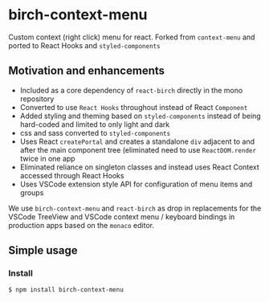 # birch-context-menu

Custom context (right click) menu for react.  Forked from `context-menu` and ported to React Hooks and `styled-components`

## Motivation and enhancements

* Included as a core dependency of `react-birch` directly in the mono repository
* Converted to use `React Hooks` throughout instead of React `Component`
* Added styling and theming based on `styled-components` instead of being hard-coded and limited to only light and dark
* css and sass converted to `styled-components`
* Uses React `createPortal` and creates a standalone `div` adjacent to and after the main component tree (eliminated need to use `ReactDOM.render` twice in one app 
* Eliminated reliance on singleton classes and instead uses React Context accessed through React Hooks
* Uses VSCode extension style API for configuration of menu items and groups

We use `birch-context-menu` and `react-birch` as drop in replacements for the VSCode TreeView and VSCode context menu / keyboard bindings in production apps based on the `monaco` editor.

## Simple usage

### Install
```bash
$ npm install birch-context-menu
```

